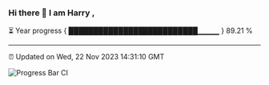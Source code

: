 ### Hi there 👋 I am Harry , 

⏳ Year progress { ██████████████████████████▁▁▁▁ } 89.21 %

---

⏰ Updated on Wed, 22 Nov 2023 14:31:10 GMT

![Progress Bar CI](https://github.com/duykhang68/duykhang68/workflows/Progress%20Bar%20CI/badge.svg)
